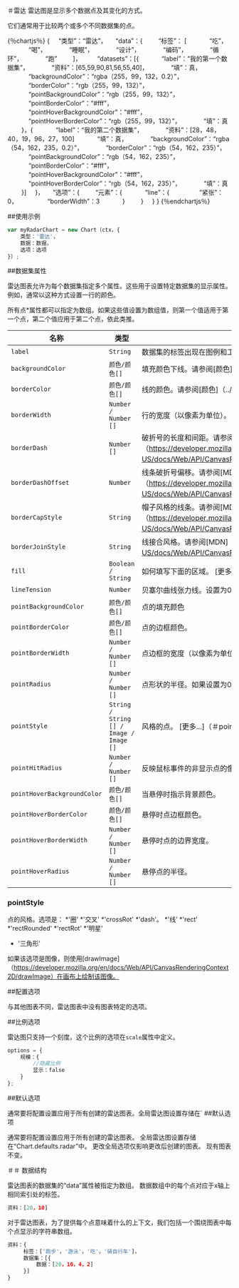 ＃雷达
雷达图是显示多个数据点及其变化的方式。

它们通常用于比较两个或多个不同数据集的点。

{％chartjs％}
{
    “类型”：“雷达”，
    “data”：{
        “标签”： [
            “吃”，
            “喝”，
            “睡眠”，
            “设计”，
            “编码”，
            “循环”，
            “跑”
        ]，
        “datasets”：[{
            “label”：“我的第一个数据集”，
            “资料”：[65,59,90,81,56,55,40]，
            “填”：真，
            “backgroundColor”：“rgba（255，99，132，0.2）”，
            “borderColor”：“rgb（255，99，132）”，
            “pointBackgroundColor”：“rgb（255，99，132）”，
            “pointBorderColor”：“#fff”，
            “pointHoverBackgroundColor”：“#fff”，
            “pointHoverBorderColor”：“rgb（255，99，132）”，
            “填”：真
        }，{
            “label”：“我的第二个数据集”，
            “资料”：[28，48，40，19，96，27，100]
            “填”：真，
            “backgroundColor”：“rgba（54，162，235，0.2）”，
            “borderColor”：“rgb（54，162，235）”，
            “pointBackgroundColor”：“rgb（54，162，235）”，
            “pointBorderColor”：“#fff”，
            “pointHoverBackgroundColor”：“#fff”，
            “pointHoverBorderColor”：“rgb（54，162，235）”，
            “填”：真
        }]
    }，
    “选项”：{
        “元素”：{
            “line”：{
                “紧张”：0，
                “borderWidth”：3
            }
        }
    }
}
{％endchartjs％}

##使用示例
```javascript
var myRadarChart = new Chart（ctx，{
    类型：'雷达'，
    数据：数据，
    选项：选项
}）;
```

##数据集属性

雷达图表允许为每个数据集指定多个属性。这些用于设置特定数据集的显示属性。例如，通常以这种方式设置一行的颜色。

所有点*属性都可以指定为数组。如果这些值设置为数组值，则第一个值适用于第一个点，第二个值应用于第二个点，依此类推。

|名称|类型|描述
| ---- | ---- | -----------
| `label` | `String` |数据集的标签出现在图例和工具提示中。
| `backgroundColor` | `颜色/颜色[]`|填充颜​​色下线。请参阅[颜色]（../ general / colors.md＃colors）
| `borderColor` | `颜色/颜色[]`|线的颜色。请参阅[颜色]（../ general / colors.md＃colors）
| `borderWidth` | `Number / Number []`|行的宽度（以像素为单位）。
| `borderDash` | `Number []`|破折号的长度和间距。请参阅[MDN]（https://developer.mozilla.org/en-US/docs/Web/API/CanvasRenderingContext2D/setLineDash）
| `borderDashOffset` | `Number` |线条破折号偏移。请参阅[MDN]（https://developer.mozilla.org/en-US/docs/Web/API/CanvasRenderingContext2D/lineDashOffset）
| `borderCapStyle` | `String` |帽子风格的线条。请参阅[MDN]（https://developer.mozilla.org/en-US/docs/Web/API/CanvasRenderingContext2D/lineCap）
| `borderJoinStyle` | `String` |线接合风格。请参阅[MDN]（https://developer.mozilla.org/en-US/docs/Web/API/CanvasRenderingContext2D/lineJoin）
| `fill` | `Boolean / String` |如何填写下面的区域。 [更多...]（＃fill）
| `lineTension` | `Number` |贝塞尔曲线张力线。设置为0以绘制直线。
| `pointBackgroundColor` | `颜色/颜色[]`|点的填充颜色
| `pointBorderColor` | `颜色/颜色[]`|点的边框颜色。
| `pointBorderWidth` | `Number / Number []`|点边框的宽度（以像素为单位）。
| `pointRadius` | `Number / Number []`|点形状的半径。如果设置为0，则不渲染点。
| `pointStyle` | `String / String [] / Image / Image []`|风格的点。 [更多...]（＃pointStyle）
| `pointHitRadius` | `Number / Number []`|反映鼠标事件的非显示点的像素大小。
| `pointHoverBackgroundColor` | `颜色/颜色[]`|当悬停时指示背景颜色。
| `pointHoverBorderColor` | `颜色/颜色[]`|悬停时点边框颜色。
| `pointHoverBorderWidth` | `Number / Number []`|悬停时点的边界宽度。
| `pointHoverRadius` | `Number / Number []`|悬停点的半径。

### pointStyle
点的风格。选项是：
*'圈'
*'交叉'
*'crossRot'
*'dash'。
*'线'
*'rect'
*'rectRounded'
*'rectRot'
*'明星'
* '三角形'

如果该选项是图像，则使用[drawImage]（https://developer.mozilla.org/en/docs/Web/API/CanvasRenderingContext2D/drawImage）在画布上绘制该图像。

##配置选项

与其他图表不同，雷达图表中没有图表特定的选项。

##比例选项

雷达图只支持一个刻度。这个比例的选项在`scale`属性中定义。

```javascript
options = {
    规模：{
        //隐藏比例
        显示：false
    }
};
```

##默认选项

通常要将配置设置应用于所有创建的雷达图表。全局雷达图设置存储在`
##默认选项

通常要将配置设置应用于所有创建的雷达图表。 全局雷达图设置存储在“Chart.defaults.radar”中。 更改全局选项仅影响更改后创建的图表。 现有图表不变。

＃＃ 数据结构

雷达图表的数据集的“data”属性被指定为数组。 数据数组中的每个点对应于x轴上相同索引处的标签。

```javascript
资料：[20，10]
```

对于雷达图表，为了提供每个点意味着什么的上下文，我们包括一个围绕图表中每个点显示的字符串数组。

```javascript
资料：{
     标签：['跑步'，'游泳'，'吃'，'骑自行车']，
     数据集：[{
         数据：[20，10，4，2]
     }]
}
```
